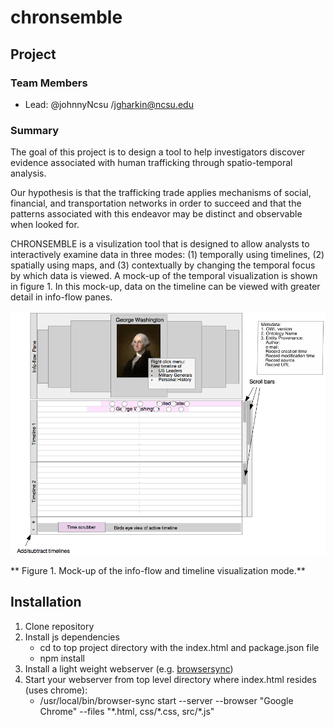 # chronsemble

## Project
### Team Members
* Lead: @johnnyNcsu /jgharkin@ncsu.edu

### Summary
The goal of this project is to design a tool to help investigators discover evidence associated with human trafficking through spatio-temporal analysis.

Our hypothesis is that the trafficking trade applies mechanisms of social, financial, and transportation networks in order to succeed and that the patterns associated with this endeavor may be distinct and observable when looked for.

CHRONSEMBLE is a visulization tool that is designed to allow analysts to interactively examine data in three modes: (1) temporally using timelines, (2) spatially using maps, and (3) contextually by changing the temporal focus by which data is viewed. A mock-up of the temporal visualization is shown in figure 1. In this mock-up, data on the timeline can be viewed with greater detail in info-flow panes.

![Figure 1. Mock-up of the info-flow and timeline visualization mode.](data/img/mockupInfoFlow.png )

** Figure 1. Mock-up of the info-flow and timeline visualization mode.**

## Installation

1. Clone repository
2. Install js dependencies
   * cd to top project directory with the index.html and package.json file
   * npm install
3. Install a light weight webserver (e.g. [browsersync](https://browsersync.io))
4. Start your webserver from top level directory where index.html resides (uses chrome):
   * /usr/local/bin/browser-sync start --server --browser "Google Chrome" --files "\*.html, css/\*.css, src/\*.js"
